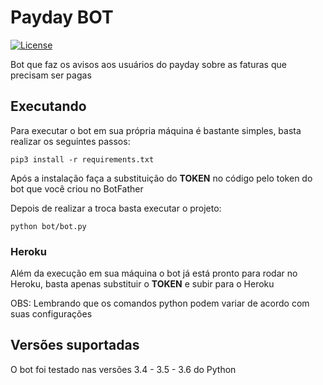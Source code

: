 # Payday BOT

[![License](https://img.shields.io/badge/License-BSD%203--Clause-blue.svg)](https://opensource.org/licenses/BSD-3-Clause)

Bot que faz os avisos aos usuários do payday sobre as faturas que precisam ser pagas

## Executando

Para executar o bot em sua própria máquina é bastante simples, basta realizar os seguintes passos:

```shell
pip3 install -r requirements.txt
```

Após a instalação faça a substituição do **TOKEN** no código pelo token do bot que você criou no BotFather

Depois de realizar a troca basta executar o projeto:

```shell
python bot/bot.py
```
### Heroku

Além da execução em sua máquina o bot já está pronto para rodar no Heroku, basta apenas substituir o **TOKEN** e subir para o Heroku

OBS: Lembrando que os comandos python podem variar de acordo com suas configurações

## Versões suportadas

O bot foi testado nas versões 3.4 - 3.5 - 3.6 do Python
